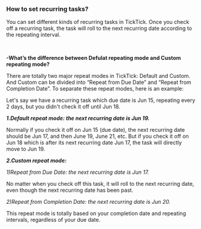 ### How to set recurring tasks?
You can set different kinds of recurring tasks in TickTick. Once you check off a recurring task, the task will roll to the next recurring date according to the repeating interval.

<br />

**-What’s the difference between Defulat repeating mode and Custom repeating mode?**

There are totally two major repeat modes in TickTick: Default and Custom. And Custom can be divided into “Repeat from Due Date” and “Repeat from Completion Date”. To separate these repeat modes, here is an example:

Let's say we have a recurring task which due date is Jun 15, repeating every 2 days, but you didn't check it off until Jun 18.

***1.Default repeat mode: the next recurring date is Jun 19.***

Normally if you check it off on Jun 15 (due date), the next recurring date should be Jun 17, and then June 19, June 21, etc. But if you check it off on Jun 18 which is after its next recurring date Jun 17, the task will directly move to Jun 19.   


***2.Custom repeat mode:***


*1)Repeat from Due Date: the next recurring date is Jun 17.*

No matter when you check off this task, it will roll to the next recurring date, even though the next recurring date has been past.



*2)Repeat from Completion Date: the next recurring date is Jun 20.*

This repeat mode is totally based on your completion date and repeating intervals, regardless of your due date. 
